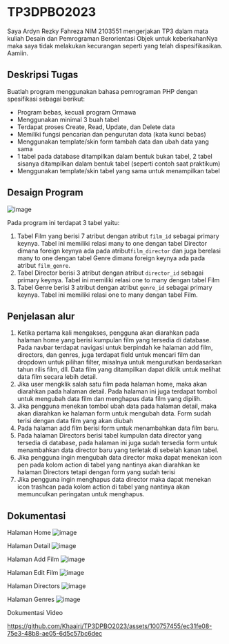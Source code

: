# TP3DPBO2023
Saya Ardyn Rezky Fahreza NIM 2103551 mengerjakan TP3 dalam mata kuliah Desain dan Pemrograman Berorientasi Objek untuk keberkahanNya maka saya tidak melakukan kecurangan seperti yang telah dispesifikasikan. Aamiin.

## Deskripsi Tugas
Buatlah program menggunakan bahasa pemrograman PHP dengan spesifikasi sebagai berikut:
* Program bebas, kecuali program Ormawa
* Menggunakan minimal 3 buah tabel
* Terdapat proses Create, Read, Update, dan Delete data
* Memiliki fungsi pencarian dan pengurutan data (kata kunci bebas)
* Menggunakan template/skin form tambah data dan ubah data yang sama
* 1 tabel pada database ditampilkan dalam bentuk bukan tabel, 2 tabel sisanya ditampilkan dalam bentuk tabel (seperti contoh saat praktikum)
* Menggunakan template/skin tabel yang sama untuk menampilkan tabel

## Desaign Program
![image](https://github.com/Khaairi/TP3DPBO2023/assets/100757455/d2822b0e-2fb2-4a5d-b457-889a004374f5)

Pada program ini terdapat 3 tabel yaitu:
1. Tabel Film yang berisi 7 atribut dengan atribut `film_id` sebagai primary keynya. Tabel ini memiliki relasi many to one dengan tabel Director dimana foreign keynya ada pada atribut`film_director` dan juga berelasi many to one dengan tabel Genre dimana foreign keynya ada pada atribut `film_genre`.
2. Tabel Director berisi 3 atribut dengan atribut `director_id` sebagai primary keynya. Tabel ini memiliki relasi one to many dengan tabel Film
3. Tabel Genre berisi 3 atribut dengan atribut `genre_id` sebagai primary keynya. Tabel ini memiliki relasi one to many dengan tabel Film.

## Penjelasan alur
1. Ketika pertama kali mengakses, pengguna akan diarahkan pada halaman home yang berisi kumpulan film yang tersedia di database. Pada navbar terdapat navigasi untuk berpindah ke halaman add film, directors, dan genres, juga terdapat field untuk mencari film dan dropdown untuk pilihan filter, misalnya untuk mengurutkan berdasarkan tahun rilis film, dll. Data film yang ditampilkan dapat diklik untuk melihat data film secara lebih detail.
2. Jika user mengklik salah satu film pada halaman home, maka akan diarahkan pada halaman detail. Pada halaman ini juga terdapat tombol untuk mengubah data film dan menghapus data film yang dipilih.
3. Jika pengguna menekan tombol ubah data pada halaman detail, maka akan diarahkan ke halaman form untuk mengubah data. Form sudah terisi dengan data film yang akan diubah
4. Pada halaman add film berisi form untuk menambahkan data film baru.
5. Pada halaman Directors berisi tabel kumpulan data director yang tersedia di database, pada halaman ini juga sudah tersedia form untuk menambahkan data director baru yang terletak di sebelah kanan tabel.
6. Jika pengguna ingin mengubah data director maka dapat menekan icon pen pada kolom action di tabel yang nantinya akan diarahkan ke halaman Directors tetapi dengan form yang sudah terisi
7. Jika pengguna ingin menghapus data director maka dapat menekan icon trashcan pada kolom action di tabel yang nantinya akan memunculkan peringatan untuk menghapus.

## Dokumentasi
Halaman Home
![image](https://github.com/Khaairi/TP3DPBO2023/assets/100757455/adb96fdb-a697-46b8-9d4d-c4a268b71819)

Halaman Detail
![image](https://github.com/Khaairi/TP3DPBO2023/assets/100757455/1f46e69a-1945-4026-99c6-fda37b7b7d3d)

Halaman Add Film
![image](https://github.com/Khaairi/TP3DPBO2023/assets/100757455/576610c3-656a-4fab-942e-5c1d05324dbc)

Halaman Edit Film
![image](https://github.com/Khaairi/TP3DPBO2023/assets/100757455/3f304e70-9aef-43a2-9976-30952c22da30)

Halaman Directors
![image](https://github.com/Khaairi/TP3DPBO2023/assets/100757455/e5b06463-6bdc-424f-ad74-47c4c9784086)

Halaman Genres
![image](https://github.com/Khaairi/TP3DPBO2023/assets/100757455/f1cbbbc4-dd01-48b7-a5ea-67fe67bec16d)

Dokumentasi Video

https://github.com/Khaairi/TP3DPBO2023/assets/100757455/ec31fe08-75e3-48b8-ae05-6d5c57bc6dec


